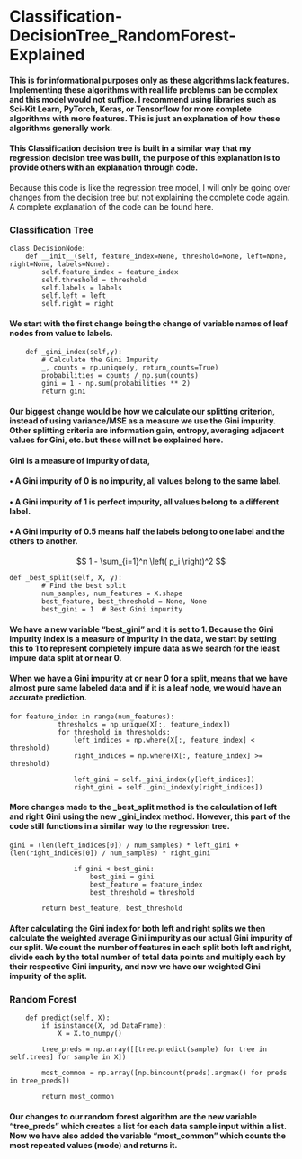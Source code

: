 # Classification-DecisionTree_RandomForest-Explained

#### This is for informational purposes only as these algorithms lack features. Implementing these algorithms with real life problems can be complex and this model would not suffice. I recommend using libraries such as Sci-Kit Learn, PyTorch, Keras, or Tensorflow for more complete algorithms with more features. This is just an explanation of how these algorithms generally work.

#### This Classification decision tree is built in a similar way that my regression decision tree was built, the purpose of this explanation is to provide others with an explanation through code. 
Because this code is like the regression tree model, I will only be going over changes from the decision tree but not explaining the complete code again. A complete explanation of the code can be found here.

### Classification Tree
```
class DecisionNode:
    def __init__(self, feature_index=None, threshold=None, left=None, right=None, labels=None):
        self.feature_index = feature_index
        self.threshold = threshold
        self.labels = labels
        self.left = left
        self.right = right
```
#### We start with the first change being the change of variable names of leaf nodes from value to labels. 
```
    def _gini_index(self,y):
        # Calculate the Gini Impurity
        _, counts = np.unique(y, return_counts=True)
        probabilities = counts / np.sum(counts)
        gini = 1 - np.sum(probabilities ** 2)
        return gini
```
#### Our biggest change would be how we calculate our splitting criterion, instead of using variance/MSE as a measure we use the Gini impurity. Other splitting criteria are information gain, entropy, averaging adjacent values for Gini, etc. but these will not be explained here.

#### Gini is a measure of impurity of data, 
#### •	A Gini impurity of 0 is no impurity, all values belong to the same label.
#### •	A Gini impurity of 1 is perfect impurity, all values belong to a different label.
#### •	A Gini impurity of 0.5 means half the labels belong to one label and the others to another.

$$ 1 - \sum_{i=1}^n \left( p_i \right)^2 $$
```
def _best_split(self, X, y):
        # Find the best split
        num_samples, num_features = X.shape
        best_feature, best_threshold = None, None
        best_gini = 1  # Best Gini impurity
```

#### We have a new variable “best_gini” and it is set to 1. Because the Gini impurity index is a measure of impurity in the data, we start by setting this to 1 to represent completely impure data as we search for the least impure data split at or near 0.

#### When we have a Gini impurity at or near 0 for a split, means that we have almost pure same labeled data and if it is a leaf node, we would have an accurate prediction.
```
for feature_index in range(num_features):
            thresholds = np.unique(X[:, feature_index])
            for threshold in thresholds:
                left_indices = np.where(X[:, feature_index] < threshold)
                right_indices = np.where(X[:, feature_index] >= threshold)

                left_gini = self._gini_index(y[left_indices])
                right_gini = self._gini_index(y[right_indices])
```

#### More changes made to the _best_split method is the calculation of left and right Gini using the new _gini_index method. However, this part of the code still functions in a similar way to the regression tree.
```
gini = (len(left_indices[0]) / num_samples) * left_gini + (len(right_indices[0]) / num_samples) * right_gini

                if gini < best_gini:
                    best_gini = gini
                    best_feature = feature_index
                    best_threshold = threshold

        return best_feature, best_threshold
```
#### After calculating the Gini index for both left and right splits we then calculate the weighted average Gini impurity as our actual Gini impurity of our split. We count the number of features in each split both left and right, divide each by the total number of total data points and multiply each by their respective Gini impurity, and now we have our weighted Gini impurity of the split.

### Random Forest
```
    def predict(self, X):
        if isinstance(X, pd.DataFrame):
            X = X.to_numpy()
            
        tree_preds = np.array([[tree.predict(sample) for tree in self.trees] for sample in X])

        most_common = np.array([np.bincount(preds).argmax() for preds in tree_preds])

        return most_common
```
#### Our changes to our random forest algorithm are the new variable “tree_preds” which creates a list for each data sample input within a list. Now we have also added the variable “most_common” which counts the most repeated values (mode) and returns it.
